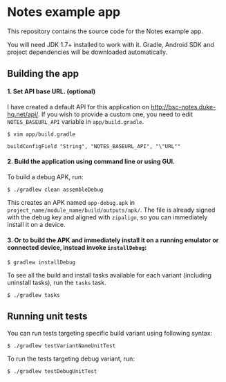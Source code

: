 # Notes example app

This repository contains the source code for the Notes example app.

You will need JDK 1.7+ installed to work with it.
Gradle, Android SDK and project dependencies will be downloaded automatically.

## Building the app

#### 1. Set API base URL. (optional)

I have created a default API for this application on http://bsc-notes.duke-hq.net/api/. If you wish to provide a custom one, you need to edit `NOTES_BASEURL_API` variable in `app/build.gradle`.

```
$ vim app/build.gradle
```
```
buildConfigField "String", "NOTES_BASEURL_API", "\"URL""
```

#### 2. Build the application using command line or using GUI.

To build a debug APK, run:

```
$ ./gradlew clean assembleDebug
```
  
This creates an APK named `app-debug.apk` in `project_name/module_name/build/outputs/apk/`. The file is already signed with the debug key and aligned with `zipalign`, so you can immediately install it on a device.

#### 3. Or to build the APK and immediately install it on a running emulator or connected device, instead invoke `installDebug`:

```
$ gradlew installDebug
```

To see all the build and install tasks available for each variant (including uninstall tasks), run the `tasks` task.

```
$ ./gradlew tasks
```

## Running unit tests

You can run tests targeting specific build variant using following syntax:

```
$ ./gradlew testVariantNameUnitTest
```

To run the tests targeting debug variant, run:

```
$ ./gradlew testDebugUnitTest
```
